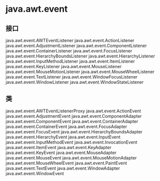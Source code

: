 # java.awt.event

## 接口

java.awt.event.AWTEventListener
java.awt.event.ActionListener
java.awt.event.AdjustmentListener
java.awt.event.ComponentListener
java.awt.event.ContainerListener
java.awt.event.FocusListener
java.awt.event.HierarchyBoundsListener
java.awt.event.HierarchyListener
java.awt.event.InputMethodListener
java.awt.event.ItemListener
java.awt.event.KeyListener
java.awt.event.MouseListener
java.awt.event.MouseMotionListener
java.awt.event.MouseWheelListener
java.awt.event.TextListener
java.awt.event.WindowFocusListener
java.awt.event.WindowListener
java.awt.event.WindowStateListener

## 类

java.awt.event.AWTEventListenerProxy
java.awt.event.ActionEvent
java.awt.event.AdjustmentEvent
java.awt.event.ComponentAdapter
java.awt.event.ComponentEvent
java.awt.event.ContainerAdapter
java.awt.event.ContainerEvent
java.awt.event.FocusAdapter
java.awt.event.FocusEvent
java.awt.event.HierarchyBoundsAdapter
java.awt.event.HierarchyEvent
java.awt.event.InputEvent
java.awt.event.InputMethodEvent
java.awt.event.InvocationEvent
java.awt.event.ItemEvent
java.awt.event.KeyAdapter
java.awt.event.KeyEvent
java.awt.event.MouseAdapter
java.awt.event.MouseEvent
java.awt.event.MouseMotionAdapter
java.awt.event.MouseWheelEvent
java.awt.event.PaintEvent
java.awt.event.TextEvent
java.awt.event.WindowAdapter
java.awt.event.WindowEvent




